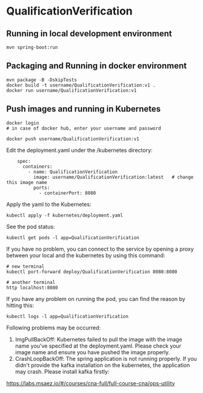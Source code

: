 # QualificationVerification

## Running in local development environment

```
mvn spring-boot:run
```

## Packaging and Running in docker environment

```
mvn package -B -DskipTests
docker build -t username/QualificationVerification:v1 .
docker run username/QualificationVerification:v1
```

## Push images and running in Kubernetes

```
docker login 
# in case of docker hub, enter your username and password

docker push username/QualificationVerification:v1
```

Edit the deployment.yaml under the /kubernetes directory:
```
    spec:
      containers:
        - name: QualificationVerification
          image: username/QualificationVerification:latest   # change this image name
          ports:
            - containerPort: 8080

```

Apply the yaml to the Kubernetes:
```
kubectl apply -f kubernetes/deployment.yaml
```

See the pod status:
```
kubectl get pods -l app=QualificationVerification
```

If you have no problem, you can connect to the service by opening a proxy between your local and the kubernetes by using this command:
```
# new terminal
kubectl port-forward deploy/QualificationVerification 8080:8080

# another terminal
http localhost:8080
```

If you have any problem on running the pod, you can find the reason by hitting this:
```
kubectl logs -l app=QualificationVerification
```

Following problems may be occurred:

1. ImgPullBackOff:  Kubernetes failed to pull the image with the image name you've specified at the deployment.yaml. Please check your image name and ensure you have pushed the image properly.
1. CrashLoopBackOff: The spring application is not running properly. If you didn't provide the kafka installation on the kubernetes, the application may crash. Please install kafka firstly:

https://labs.msaez.io/#/courses/cna-full/full-course-cna/ops-utility


